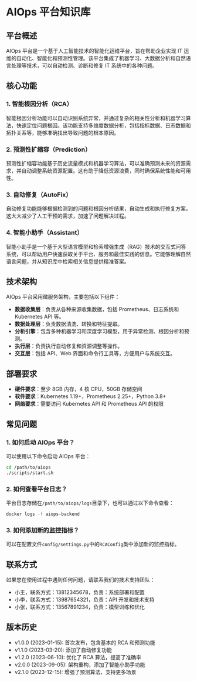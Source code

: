 # AIOps 平台知识库

## 平台概述

AIOps 平台是一个基于人工智能技术的智能化运维平台，旨在帮助企业实现 IT 运维的自动化、智能化和预测性管理。该平台集成了机器学习、大数据分析和自然语言处理等技术，可以自动检测、诊断和修复 IT 系统中的各种问题。

## 核心功能

### 1. 智能根因分析（RCA）

智能根因分析功能可以自动识别系统异常，并通过复杂的相关性分析和机器学习算法，快速定位问题根因。该功能支持多维度数据分析，包括指标数据、日志数据和拓扑关系等，能够准确找出导致问题的根本原因。

### 2. 预测性扩缩容（Prediction）

预测性扩缩容功能基于历史流量模式和机器学习算法，可以准确预测未来的资源需求，并自动调整系统资源配置。这有助于降低资源浪费，同时确保系统性能和可用性。

### 3. 自动修复（AutoFix）

自动修复功能能够根据检测到的问题和根因分析结果，自动生成和执行修复方案。这大大减少了人工干预的需求，加速了问题解决过程。

### 4. 智能小助手（Assistant）

智能小助手是一个基于大型语言模型和检索增强生成（RAG）技术的交互式问答系统，可以帮助用户快速获取关于平台、服务和最佳实践的信息。它能够理解自然语言问题，并从知识库中检索相关信息提供精准答案。

## 技术架构

AIOps 平台采用微服务架构，主要包括以下组件：

- **数据收集层**：负责从各种来源收集数据，包括 Prometheus、日志系统和 Kubernetes API 等。
- **数据处理层**：负责数据清洗、转换和特征提取。
- **分析引擎**：包含多种机器学习和深度学习模型，用于异常检测、根因分析和预测。
- **执行层**：负责执行自动修复和资源调整等操作。
- **交互层**：包括 API、Web 界面和命令行工具等，方便用户与系统交互。

## 部署要求

- **硬件要求**：至少 8GB 内存，4 核 CPU，50GB 存储空间
- **软件要求**：Kubernetes 1.19+，Prometheus 2.25+，Python 3.8+
- **网络要求**：需要访问 Kubernetes API 和 Prometheus API 的权限

## 常见问题

### 1. 如何启动 AIOps 平台？

可以使用以下命令启动 AIOps 平台：

```bash
cd /path/to/aiops
./scripts/start.sh
```

### 2. 如何查看平台日志？

平台日志存储在`/path/to/aiops/logs`目录下，也可以通过以下命令查看：

```bash
docker logs -f aiops-backend
```

### 3. 如何添加新的监控指标？

可以在配置文件`config/settings.py`中的`RCAConfig`类中添加新的监控指标。

## 联系方式

如果您在使用过程中遇到任何问题，请联系我们的技术支持团队：

- 小王，联系方式：13812345678，负责：系统部署和配置
- 小李，联系方式：13987654321，负责：API 开发和技术支持
- 小张，联系方式：13567891234，负责：模型训练和优化

## 版本历史

- v1.0.0 (2023-01-15): 首次发布，包含基本的 RCA 和预测功能
- v1.1.0 (2023-03-20): 添加了自动修复功能
- v1.2.0 (2023-06-10): 优化了 RCA 算法，提高了准确率
- v2.0.0 (2023-09-05): 架构重构，添加了智能小助手功能
- v2.1.0 (2023-12-15): 增强了预测算法，支持更多场景
